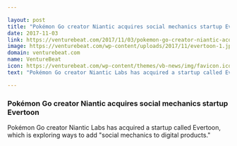 ```yaml
---

layout: post
title: "Pokémon Go creator Niantic acquires social mechanics startup Evertoon"
date: 2017-11-03
link: https://venturebeat.com/2017/11/03/pokemon-go-creator-niantic-acquires-social-mechanics-startup-evertoon/
image: https://venturebeat.com/wp-content/uploads/2017/11/evertoon-1.jpg?fit=780%2C404&strip=all
domain: venturebeat.com
name: VentureBeat
icon: https://venturebeat.com/wp-content/themes/vb-news/img/favicon.ico
text: "Pokémon Go creator Niantic Labs has acquired a startup called Evertoon, which is exploring ways to add "social mechanics to digital products.""

---
```


### Pokémon Go creator Niantic acquires social mechanics startup Evertoon

Pokémon Go creator Niantic Labs has acquired a startup called Evertoon, which is exploring ways to add "social mechanics to digital products."